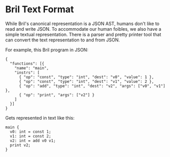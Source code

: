 Bril Text Format
================

While Bril's canonical representation is a JSON AST, humans don't like to read and write JSON.
To accommodate our human foibles, we also have a simple textual representation.
There is a parser and pretty printer tool that can convert the text representation to and from JSON.

For example, this Bril program in JSON:

    {
      "functions": [{
        "name": "main",
        "instrs": [
          { "op": "const", "type": "int", "dest": "v0", "value": 1 },
          { "op": "const", "type": "int", "dest": "v1", "value": 2 },
          { "op": "add", "type": "int", "dest": "v2", "args": ["v0", "v1"] },
          { "op": "print", "args": ["v2"] }
        ]
      }]
    }

Gets represented in text like this:

    main {
      v0: int = const 1;
      v1: int = const 2;
      v2: int = add v0 v1;
      print v2;
    }
